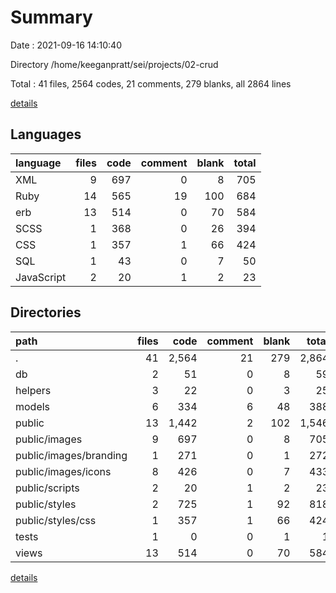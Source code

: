 # Summary

Date : 2021-09-16 14:10:40

Directory /home/keeganpratt/sei/projects/02-crud

Total : 41 files,  2564 codes, 21 comments, 279 blanks, all 2864 lines

[details](details.md)

## Languages
| language | files | code | comment | blank | total |
| :--- | ---: | ---: | ---: | ---: | ---: |
| XML | 9 | 697 | 0 | 8 | 705 |
| Ruby | 14 | 565 | 19 | 100 | 684 |
| erb | 13 | 514 | 0 | 70 | 584 |
| SCSS | 1 | 368 | 0 | 26 | 394 |
| CSS | 1 | 357 | 1 | 66 | 424 |
| SQL | 1 | 43 | 0 | 7 | 50 |
| JavaScript | 2 | 20 | 1 | 2 | 23 |

## Directories
| path | files | code | comment | blank | total |
| :--- | ---: | ---: | ---: | ---: | ---: |
| . | 41 | 2,564 | 21 | 279 | 2,864 |
| db | 2 | 51 | 0 | 8 | 59 |
| helpers | 3 | 22 | 0 | 3 | 25 |
| models | 6 | 334 | 6 | 48 | 388 |
| public | 13 | 1,442 | 2 | 102 | 1,546 |
| public/images | 9 | 697 | 0 | 8 | 705 |
| public/images/branding | 1 | 271 | 0 | 1 | 272 |
| public/images/icons | 8 | 426 | 0 | 7 | 433 |
| public/scripts | 2 | 20 | 1 | 2 | 23 |
| public/styles | 2 | 725 | 1 | 92 | 818 |
| public/styles/css | 1 | 357 | 1 | 66 | 424 |
| tests | 1 | 0 | 0 | 1 | 1 |
| views | 13 | 514 | 0 | 70 | 584 |

[details](details.md)